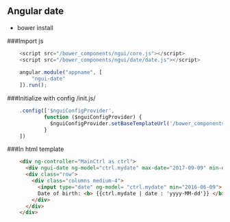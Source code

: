 ## Angular date

- bower install


###Import js
```javascript 
    <script src="/bower_components/ngui/core.js"></script>
    <script src="/bower_components/ngui/date/date.js"></script>
   
    angular.module("appname", [
        "ngui-date"
    ]).run();
```
###Initialize with config /init.js/
```javascript 
    .config(['$nguiConfigProvider',
            function ($nguiConfigProvider) {
              $nguiConfigProvider.setBaseTemplateUrl('/bower_components/ngui');
            }
    ])
```

###In html template 
```html 
    <div ng-controller="MainCtrl as ctrl">
      <div ngui-date ng-model="ctrl.mydate" max-date="2017-09-09" min-date="2010-06-09" start-year="" end-year=""></div>
      <div class="row">
        <div class="columns medium-4">
          <input type="date" ng-model= "ctrl.mydate" min="2016-06-09">
          Date of birth: <b> {{ctrl.mydate | date : 'yyyy-MM-dd'}} </b>
        </div>
      </div>
    </div>
``` 

